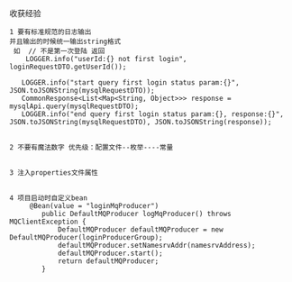收获经验
    
    1 要有标准规范的日志输出
    并且输出的时候统一输出string格式
     如  // 不是第一次登陆 返回
        LOGGER.info("userId:{} not first login", loginRequestDTO.getUserId());
        
       LOGGER.info("start query first login status param:{}", JSON.toJSONString(mysqlRequestDTO));
       CommonResponse<List<Map<String, Object>>> response = mysqlApi.query(mysqlRequestDTO);
       LOGGER.info("end query first login status param:{}, response:{}", JSON.toJSONString(mysqlRequestDTO), JSON.toJSONString(response)); 
    
    
    2 不要有魔法数字 优先级：配置文件--枚举----常量
    
    
    3 注入properties文件属性
    
    
    4 项目启动时自定义bean
         @Bean(value = "loginMqProducer")
            public DefaultMQProducer logMqProducer() throws MQClientException {
                DefaultMQProducer defaultMQProducer = new DefaultMQProducer(loginProducerGroup);
                defaultMQProducer.setNamesrvAddr(namesrvAddress);
                defaultMQProducer.start();
                return defaultMQProducer;
            }